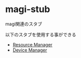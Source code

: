 # magi-stub
magi関連のスタブ

以下のスタブを使用する事ができる
* [Resource Manager](https://github.com/taityo/magi-stub/blob/master/device-manager-stub)
* [Device Manager](https://github.com/taityo/magi-stub/blob/master/resource-manager-stub)

